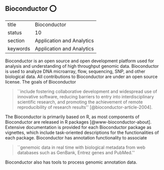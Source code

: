 ## Bioconductor :o:


|          |                           |
| -------- | ------------------------- |
| title    | Bioconductor              | 
| status   | 10                        |
| section  | Application and Analytics |
| keywords | Application and Analytics |



Bioconductor is an open source and open development platform used for
analysis and understanding of high throughput genomic
data. Bioconductor is used to analyze DNA microarray, flow,
sequencing, SNP, and other biological data. All contributions to
Bioconductor are under an open source license. The goals of
Bioconductor

> ``include fostering collaborative development and widespread use of
> innovative software, reducing barriers to entry into
> interdisciplinary scientific research, and promoting the achievement
> of remote reproducibility of research results'' [@bioconductor-article-2004].

The Bioconductor is
primarily based on R, as most components of Bioconductor are released
in R packages [@www-bioconductor-about].  Extensive documentation
is provided for each Bioconductor package as vignettes, which include
task-oriented descriptions for the functionalities of each
package. Bioconductor has annotation functionality to associate


> ``genemoic data in real time with biological metadata from web
> databases such as GenBank, Entrez genes and PubMed.''

Bioconductor also has tools to process genomic annotation data.




